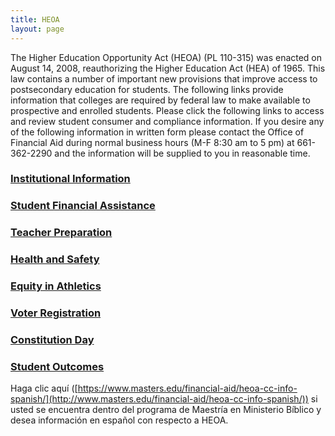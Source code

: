 ```yaml
---
title: HEOA
layout: page
---
```


The Higher Education Opportunity Act (HEOA) (PL 110-315) was enacted on August 14, 2008, reauthorizing the Higher Education Act (HEA) of 1965. This law contains a number of important new provisions that improve access to postsecondary education for students. The following links provide information that colleges are required by federal law to make available to prospective and enrolled students. Please click the following links to access and review student consumer and compliance information. If you desire any of the following information in written form please contact the Office of Financial Aid during normal business hours (M-F 8:30 am to 5 pm) at 661-362-2290 and the information will be supplied to you in reasonable time.

### [Institutional Information](http://www.masters.edu/financial-aid/heoa-cc-info/institutional-information/ "Institutional Information")

### [Student Financial Assistance](http://www.masters.edu/financial-aid/heoa-cc-info/student-financial-assistance/ "Student Financial Assistance")

### [Teacher Preparation](http://www.masters.edu/financial-aid/heoa-cc-info/teacher-preparation/ "Teacher Preparation")

### [Health and Safety](http://www.masters.edu/financial-aid/heoa-cc-info/health-safety/ "Health & Safety")

### [Equity in Athletics](http://www.masters.edu/financial-aid/heoa-cc-info/equity-in-athletics/ "Equity in Athletics")

### [Voter Registration](http://www.masters.edu/financial-aid/heoa-cc-info/voter-registration/ "Voter Registration")

### [Constitution Day](http://www.masters.edu/financial-aid/heoa-cc-info/constitution-day/ "Constitution Day")

### [Student Outcomes](http://www.masters.edu/financial-aid/heoa-cc-info/student-outcomes/ "Student Outcomes")

Haga clic aquí ([https://www.masters.edu/financial-aid/heoa-cc-info-spanish/](http://www.masters.edu/financial-aid/heoa-cc-info-spanish/)) si usted se encuentra dentro del programa de Maestría en Ministerio Bíblico y desea información en español con respecto a HEOA.
